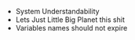 - System Understandability
- Lets Just Little Big Planet this shit
- Variables names should not expire
